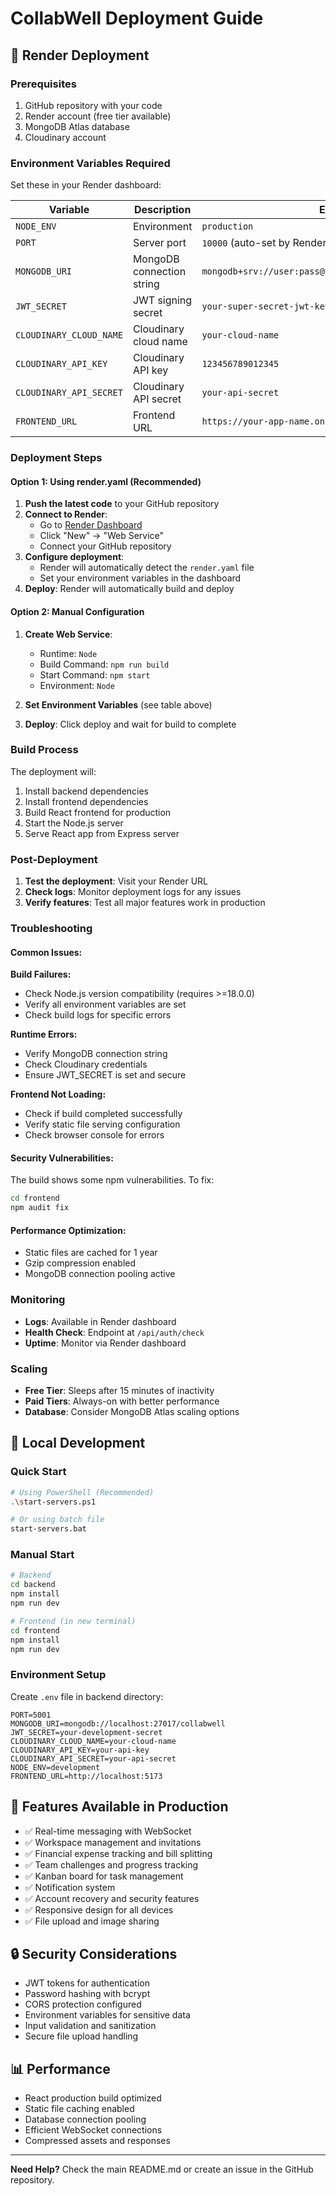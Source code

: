 # CollabWell Deployment Guide

## 🚀 Render Deployment

### Prerequisites
1. GitHub repository with your code
2. Render account (free tier available)
3. MongoDB Atlas database
4. Cloudinary account

### Environment Variables Required
Set these in your Render dashboard:

| Variable | Description | Example |
|----------|-------------|---------|
| `NODE_ENV` | Environment | `production` |
| `PORT` | Server port | `10000` (auto-set by Render) |
| `MONGODB_URI` | MongoDB connection string | `mongodb+srv://user:pass@cluster.mongodb.net/collabwell` |
| `JWT_SECRET` | JWT signing secret | `your-super-secret-jwt-key-here` |
| `CLOUDINARY_CLOUD_NAME` | Cloudinary cloud name | `your-cloud-name` |
| `CLOUDINARY_API_KEY` | Cloudinary API key | `123456789012345` |
| `CLOUDINARY_API_SECRET` | Cloudinary API secret | `your-api-secret` |
| `FRONTEND_URL` | Frontend URL | `https://your-app-name.onrender.com` |

### Deployment Steps

#### Option 1: Using render.yaml (Recommended)
1. **Push the latest code** to your GitHub repository
2. **Connect to Render**:
   - Go to [Render Dashboard](https://dashboard.render.com)
   - Click "New" → "Web Service"
   - Connect your GitHub repository
3. **Configure deployment**:
   - Render will automatically detect the `render.yaml` file
   - Set your environment variables in the dashboard
4. **Deploy**: Render will automatically build and deploy

#### Option 2: Manual Configuration
1. **Create Web Service**:
   - Runtime: `Node`
   - Build Command: `npm run build`
   - Start Command: `npm start`
   - Environment: `Node`

2. **Set Environment Variables** (see table above)

3. **Deploy**: Click deploy and wait for build to complete

### Build Process
The deployment will:
1. Install backend dependencies
2. Install frontend dependencies  
3. Build React frontend for production
4. Start the Node.js server
5. Serve React app from Express server

### Post-Deployment
1. **Test the deployment**: Visit your Render URL
2. **Check logs**: Monitor deployment logs for any issues
3. **Verify features**: Test all major features work in production

### Troubleshooting

#### Common Issues:

**Build Failures:**
- Check Node.js version compatibility (requires >=18.0.0)
- Verify all environment variables are set
- Check build logs for specific errors

**Runtime Errors:**
- Verify MongoDB connection string
- Check Cloudinary credentials
- Ensure JWT_SECRET is set and secure

**Frontend Not Loading:**
- Check if build completed successfully
- Verify static file serving configuration
- Check browser console for errors

#### Security Vulnerabilities:
The build shows some npm vulnerabilities. To fix:
```bash
cd frontend
npm audit fix
```

#### Performance Optimization:
- Static files are cached for 1 year
- Gzip compression enabled
- MongoDB connection pooling active

### Monitoring
- **Logs**: Available in Render dashboard
- **Health Check**: Endpoint at `/api/auth/check`
- **Uptime**: Monitor via Render dashboard

### Scaling
- **Free Tier**: Sleeps after 15 minutes of inactivity
- **Paid Tiers**: Always-on with better performance
- **Database**: Consider MongoDB Atlas scaling options

## 🔧 Local Development

### Quick Start
```bash
# Using PowerShell (Recommended)
.\start-servers.ps1

# Or using batch file
start-servers.bat
```

### Manual Start
```bash
# Backend
cd backend
npm install
npm run dev

# Frontend (in new terminal)
cd frontend
npm install
npm run dev
```

### Environment Setup
Create `.env` file in backend directory:
```env
PORT=5001
MONGODB_URI=mongodb://localhost:27017/collabwell
JWT_SECRET=your-development-secret
CLOUDINARY_CLOUD_NAME=your-cloud-name
CLOUDINARY_API_KEY=your-api-key
CLOUDINARY_API_SECRET=your-api-secret
NODE_ENV=development
FRONTEND_URL=http://localhost:5173
```

## 📱 Features Available in Production
- ✅ Real-time messaging with WebSocket
- ✅ Workspace management and invitations
- ✅ Financial expense tracking and bill splitting
- ✅ Team challenges and progress tracking
- ✅ Kanban board for task management
- ✅ Notification system
- ✅ Account recovery and security features
- ✅ Responsive design for all devices
- ✅ File upload and image sharing

## 🔒 Security Considerations
- JWT tokens for authentication
- Password hashing with bcrypt
- CORS protection configured
- Environment variables for sensitive data
- Input validation and sanitization
- Secure file upload handling

## 📊 Performance
- React production build optimized
- Static file caching enabled
- Database connection pooling
- Efficient WebSocket connections
- Compressed assets and responses

---

**Need Help?** Check the main README.md or create an issue in the GitHub repository.
